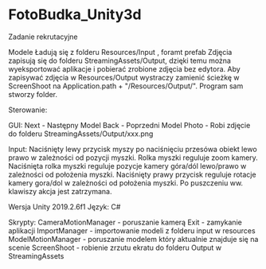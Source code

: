 # FotoBudka_Unity3d
Zadanie rekrutacyjne

Modele 
Ładują się z folderu Resources/Input , foramt prefab
Zdjęcia zapisują się do folderu StreamingAssets/Output, dzięki temu można wyeksportować aplikacje i pobierać zrobione zdjęcia bez edytora.
Aby zapisywać zdjęcia w Resources/Output wystraczy zamienić ścieżkę w ScreenShoot na Application.path + "/Resources/Output/". Program sam stworzy folder.

Sterowanie:

GUI:
Next - Następny Model
Back - Poprzedni Model
Photo - Robi zdjęcie do folderu StreamingAssets/Output/xxx.png

Input:
Naciśnięty lewy przycisk myszy po naciśnięciu przesówa obiekt lewo prawo w zależności od pozycji myszki.
Rolka myszki reguluje zoom kamery.
Naciśnięta rolka myszki reguluje pozycje kamery góra/dól lewo/prawo w zależności od położenia myszki.
Naciśnięty prawy przycisk reguluje rotacje kamery gora/dol w zależności od położenia myszki.
Po puszczeniu ww. klawiszy akcja jest zatrzymana.

Wersja Unity 2019.2.6f1
Język: C#

Skrypty:
CameraMotionManager - poruszanie kamerą 
Exit - zamykanie aplikacji
ImportManager - importowanie modeli z folderu input w resources
ModelMotionManager - poruszanie modelem który aktualnie znajduje się na scenie
ScreenShoot - robienie zrzutu ekratu do folderu Output w StreamingAssets
